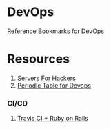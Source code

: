 # DevOps
Reference Bookmarks for DevOps


# Resources
1. [Servers For Hackers](https://serversforhackers.com/)
2. [Periodic Table for Devops](https://xebialabs.com/periodic-table-of-devops-tools/?utm_campaign=interactive%20-%20periodic%20table%20of%20devops%20tools%20-%2006%2F15&utm_medium=email&utm_source=marketo&utm_content=interactive&utm_term=warm-%7B%7Blead.Lead%20Owner%20First%20Name%7D%7D&mkt_tok=eyJpIjoiTWpRek1tVTRaRGRqWkdKbSIsInQiOiJ0VFdcL0g3Q2JFakdDcGR4MHZwWmhOaW9rd3lPMmFrOW5Ldnl4SFM1UG4rUk5XUFI0dGY3N1RrV1dBYndhanArQ2Zlc3NDYjNCdlBPVXpxZmRYbU1DSmc9PSJ9)


### CI/CD
1. [Travis CI + Ruby on Rails](http://tech.eshaiju.in/blog/2015/08/09/travis-ci-integration-step-by-step-tutorial/)
